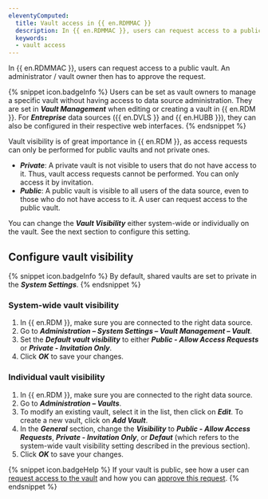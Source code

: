 ```yaml
---
eleventyComputed:
  title: Vault access in {{ en.RDMMAC }}
  description: In {{ en.RDMMAC }}, users can request access to a public vault. An administrator / vault owner then has to approve the request.
  keywords:
  - vault access
---
```

In {{ en.RDMMAC }}, users can request access to a public vault. An administrator / vault owner then has to approve the request.

{% snippet icon.badgeInfo %} 
Users can be set as vault owners to manage a specific vault without having access to data source administration. They are set in ***Vault Management*** when editing or creating a vault in {{ en.RDM }}. For ***Entreprise*** data sources ({{ en.DVLS }} and {{ en.HUBB }}), they can also be configured in their respective web interfaces.
{% endsnippet %}

Vault visibility is of great importance in {{ en.RDM }}, as access requests can only be performed for public vaults and not private ones.
* ***Private***: A private vault is not visible to users that do not have access to it. Thus, vault access requests cannot be performed. You can only access it by invitation.
* ***Public***: A public vault is visible to all users of the data source, even to those who do not have access to it. A user can request access to the public vault.

You can change the ***Vault Visibility*** either system-wide or individually on the vault. See the next section to configure this setting.

## Configure vault visibility

{% snippet icon.badgeInfo %} 
By default, shared vaults are set to private in the ***System Settings***.
{% endsnippet %}

### System-wide vault visibility

1. In {{ en.RDM }}, make sure you are connected to the right data source.
1. Go to ***Administration – System Settings – Vault Management – Vault***.
1. Set the ***Default vault visibility*** to either ***Public - Allow Access Requests*** or ***Private - Invitation Only***.
1. Click ***OK*** to save your changes.

### Individual vault visibility

1. In {{ en.RDM }}, make sure you are connected to the right data source.
1. Go to ***Administration – Vaults***.
1. To modify an existing vault, select it in the list, then click on ***Edit***. To create a new vault, click on ***Add Vault***.
1. In the ***General*** section, change the ***Visibility*** to ***Public - Allow Access Requests***, ***Private - Invitation Only***, or ***Defaut*** (which refers to the system-wide vault visibility setting described in the previous section).
1. Click ***OK*** to save your changes.

{% snippet icon.badgeHelp %} 
If your vault is public, see how a user can [request access to the vault](/rdm/mac/user-interface/content-area/vault-access/request-vault-access) and how you can [approve this request](/rdm/mac/user-interface/content-area/vault-access/approve-vault-access).
{% endsnippet %}
